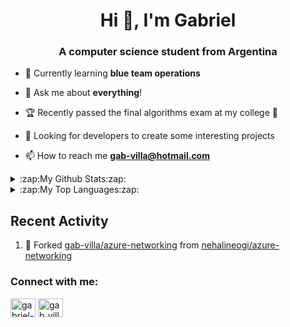 <h1 align="center">Hi 👋, I'm Gabriel</h1>
<h3 align="center">A computer science student from Argentina</h3>

- 🌱 Currently learning **blue team operations**

- 💬 Ask me about **everything**!

- 🏆 Recently passed the final algorithms exam at my college 🥳 

- 🔎 Looking for developers to create some interesting projects 

- 📫 How to reach me **gab-villa@hotmail.com**

<!--
<h3 align="left">Languages and Tools:</h3>
 <a href="https://getbootstrap.com" target="_blank" rel="noreferrer"> <img src="https://raw.githubusercontent.com/devicons/devicon/master/icons/bootstrap/bootstrap-plain-wordmark.svg" alt="bootstrap" width="40" height="40"/> </a> <a href="https://www.cprogramming.com/" target="_blank" rel="noreferrer"> <img src="https://raw.githubusercontent.com/devicons/devicon/master/icons/c/c-original.svg" alt="c" width="40" height="40"/> </a> <a href="https://www.w3schools.com/cpp/" target="_blank" rel="noreferrer"> <img src="https://raw.githubusercontent.com/devicons/devicon/master/icons/cplusplus/cplusplus-original.svg" alt="cplusplus" width="40" height="40"/> </a> <a href="https://www.w3schools.com/css/" target="_blank" rel="noreferrer"> <img src="https://raw.githubusercontent.com/devicons/devicon/master/icons/css3/css3-original-wordmark.svg" alt="css3" width="40" height="40"/> </a> <a href="https://git-scm.com/" target="_blank" rel="noreferrer"> <img src="https://www.vectorlogo.zone/logos/git-scm/git-scm-icon.svg" alt="git" width="40" height="40"/> </a> <a href="https://www.w3.org/html/" target="_blank" rel="noreferrer"> <img src="https://raw.githubusercontent.com/devicons/devicon/master/icons/html5/html5-original-wordmark.svg" alt="html5" width="40" height="40"/> </a> <a href="https://www.java.com" target="_blank" rel="noreferrer"> <img src="https://raw.githubusercontent.com/devicons/devicon/master/icons/java/java-original.svg" alt="java" width="40" height="40"/> </a> <a href="https://developer.mozilla.org/en-US/docs/Web/JavaScript" target="_blank" rel="noreferrer"> <img src="https://raw.githubusercontent.com/devicons/devicon/master/icons/javascript/javascript-original.svg" alt="javascript" width="40" height="40"/> </a> <a href="https://www.linux.org/" target="_blank" rel="noreferrer"> <img src="https://raw.githubusercontent.com/devicons/devicon/master/icons/linux/linux-original.svg" alt="linux" width="40" height="40"/> </a> <a href="https://www.mysql.com/" target="_blank" rel="noreferrer"> <img src="https://raw.githubusercontent.com/devicons/devicon/master/icons/mysql/mysql-original-wordmark.svg" alt="mysql" width="40" height="40"/> </a> <a href="https://www.python.org" target="_blank" rel="noreferrer"> <img src="https://raw.githubusercontent.com/devicons/devicon/master/icons/python/python-original.svg" alt="python" width="40" height="40"/> </a> <a href="https://reactjs.org/" target="_blank" rel="noreferrer"> <img src="https://raw.githubusercontent.com/devicons/devicon/master/icons/react/react-original-wordmark.svg" alt="react" width="40" height="40"/> </a> </p> -->

<details>
<summary>:zap:My Github Stats:zap:</summary>

[![Gabriel's GitHub stats](https://github-readme-stats-gab-villa.vercel.app/api?username=gab-villa&show_icons=true&&theme=react)](https://github-readme-stats-gab-villa.vercel.app)
 </details>
 
 <details>
<summary>:zap:My Top Languages:zap:</summary>
 
[![Top Langs](https://github-readme-stats-gab-villa.vercel.app/api/top-langs/?username=gab-villa&hide_progress=true&&theme=react)](https://github-readme-stats-gab-villa.vercel.app)
</details>

## Recent Activity
<!--RECENT_ACTIVITY:start--> 
1. 🔱 Forked [gab-villa/azure-networking](https://github.com/gab-villa/azure-networking) from [nehalineogi/azure-networking](https://github.com/nehalineogi/azure-networking)<br>
<!--RECENT_ACTIVITY:end-->

<h3 align="left">Connect with me:</h3>
<p align="left">
<a href="https://linkedin.com/in/gabriel-villa-47a04a1a5" target="blank"><img align="center" src="https://raw.githubusercontent.com/rahuldkjain/github-profile-readme-generator/master/src/images/icons/Social/linked-in-alt.svg" alt="gabriel-villa-47a04a1a5" height="30" width="40" /></a>
<a href="https://www.hackerrank.com/gab_villa" target="blank"><img align="center" src="https://raw.githubusercontent.com/rahuldkjain/github-profile-readme-generator/master/src/images/icons/Social/hackerrank.svg" alt="gab_villa" height="30" width="40" /></a>
</p>


